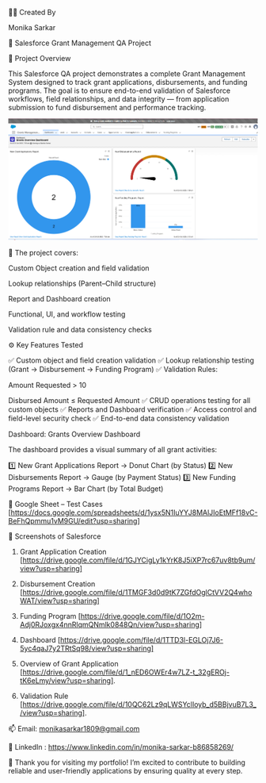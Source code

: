 👩‍💻 Created By

Monika Sarkar

🧩 Salesforce Grant Management QA Project

📘 Project Overview

This Salesforce QA project demonstrates a complete Grant Management System designed to track grant applications, disbursements, and funding programs.
The goal is to ensure end-to-end validation of Salesforce workflows, field relationships, and data integrity — from application submission to fund disbursement and performance tracking.

![image alt](https://github.com/monikasarkar1809/Salesforce-Grant-Management-QA-Project/blob/ab4116894c7d2de7b70e32209ac33b77f71d7489/Screenshot%202025-10-23%20094008.png)

 📌 The project covers:

Custom Object creation and field validation

Lookup relationships (Parent–Child structure)

Report and Dashboard creation

Functional, UI, and workflow testing

Validation rule and data consistency checks

⚙️ Key Features Tested

✅ Custom object and field creation validation
✅ Lookup relationship testing (Grant → Disbursement → Funding Program)
✅ Validation Rules:

Amount Requested > 10

Disbursed Amount ≤ Requested Amount
✅ CRUD operations testing for all custom objects
✅ Reports and Dashboard verification
✅ Access control and field-level security check
✅ End-to-end data consistency validation


Dashboard: Grants Overview Dashboard

The dashboard provides a visual summary of all grant activities:

1️⃣ New Grant Applications Report → Donut Chart (by Status)
2️⃣ New Disbursements Report → Gauge (by Payment Status)
3️⃣ New Funding Programs Report → Bar Chart (by Total Budget)

📑 Google Sheet – Test Cases [https://docs.google.com/spreadsheets/d/1ysx5N1IuYYJ8MAlJIoEtMFf18vC-BeFhQpmmu1vM9GU/edit?usp=sharing]

📌 Screenshots of Salesforce 

1. Grant Application Creation [https://drive.google.com/file/d/1GJYCigLy1kYrK8J5iXP7rc67uv8tb9um/view?usp=sharing]

2. Disbursement Creation [https://drive.google.com/file/d/1TMGF3d0d9tK7ZGfdOglCtVV2Q4whoWAT/view?usp=sharing]

3. Funding Program [https://drive.google.com/file/d/1O2m-Adj0RJoxgx4nnRlqmQNmlk0848Qn/view?usp=sharing]

4. Dashboard [https://drive.google.com/file/d/1TTD3l-EGLOj7J6-5yc4qaJ7y2TRtSq98/view?usp=sharing]

5. Overview of Grant Application [https://drive.google.com/file/d/1_nED6OWEr4w7LZ-t_32gEROj-tK6eLmy/view?usp=sharing].

6. Validation Rule [https://drive.google.com/file/d/10QC62Lz9qLWSYclIoyb_d5BBjvuB7L3_/view?usp=sharing].

📫 Email: monikasarkar1809@gmail.com

💼 LinkedIn : https://www.linkedin.com/in/monika-sarkar-b86858269/

🙏 Thank you for visiting my portfolio!
I’m excited to contribute to building reliable and user-friendly applications by ensuring quality at every step.

